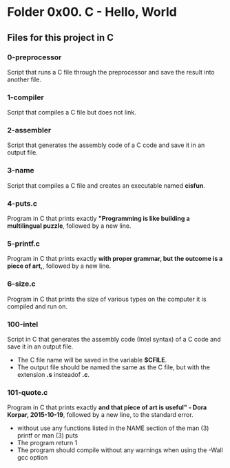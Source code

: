 # Folder 0x00. C - Hello, World

## Files for this project in C


### 0-preprocessor

Script that runs a C file through the preprocessor and save the result into another file.

### 1-compiler

Script that compiles a C file but does not link.

### 2-assembler

Script that generates the assembly code of a C code and save it in an output file.

### 3-name

Script that compiles a C file and creates an executable named **cisfun**.

### 4-puts.c

Program in C that prints exactly **"Programming is like building a multilingual puzzle**, followed by a new line.

### 5-printf.c

Program in C that prints exactly **with proper grammar, but the outcome is a piece of art,**, followed by a new line.

### 6-size.c

Program in C that prints the size of various types on the computer it is compiled and run on.

### 100-intel

Script in C that generates the assembly code (Intel syntax) of a C code and save it in an output file.

* The C file name will be saved in the variable **$CFILE**.
* The output file should be named the same as the C file, but with the extension **.s** insteadof **.c**. 

### 101-quote.c

Program in C that prints exactly **and that piece of art is useful" - Dora Korpar, 2015-10-19**, followed by a new line, to the standard error.
* without use any functions listed in the NAME section of the man (3) printf or man (3) puts
* The program return 1
* The program should compile without any warnings when using the -Wall gcc option

